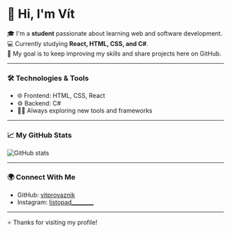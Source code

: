 # 👋 Hi, I'm Vít

🎓 I'm a **student** passionate about learning web and software development.  
💻 Currently studying **React, HTML, CSS, and C#**.  
🚀 My goal is to keep improving my skills and share projects here on GitHub.  

---

### 🛠️ Technologies & Tools
- 🌐 Frontend: HTML, CSS, React
- ⚙️ Backend: C#
- 🧑‍💻 Always exploring new tools and frameworks

---

### 📈 My GitHub Stats
![GitHub stats](https://github-readme-stats.vercel.app/api?username=vitprovaznik&show_icons=true&theme=tokyonight)

---

### 🌍 Connect With Me
- GitHub: [vitprovaznik](https://github.com/vitprovaznik)
- Instagram: [listopad________](https://www.instagram.com/listopad________/)

---

⭐️ Thanks for visiting my profile!

